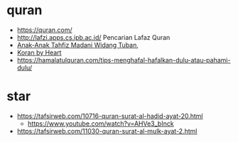 # quran
* https://quran.com/
* http://lafzi.apps.cs.ipb.ac.id/ Pencarian Lafaz Quran
* [Anak-Anak Tahfiz Madani Widang Tuban](https://www.youtube.com/watch?v=-WW2YCXnXRo),
* [Koran by Heart](https://www.youtube.com/watch?v=ptHdmw57rzM)
* https://hamalatulquran.com/tips-menghafal-hafalkan-dulu-atau-pahami-dulu/

# star
* https://tafsirweb.com/10716-quran-surat-al-hadid-ayat-20.html
  * https://www.youtube.com/watch?v=AHVe3_bInck
* https://tafsirweb.com/11030-quran-surat-al-mulk-ayat-2.html
